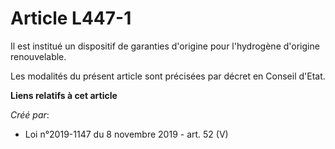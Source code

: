 # Article L447-1

Il est institué un dispositif de garanties d'origine pour l'hydrogène d'origine renouvelable.

Les modalités du présent article sont précisées par décret en Conseil d'Etat.

**Liens relatifs à cet article**

_Créé par_:

  - Loi n°2019-1147 du 8 novembre 2019 - art. 52 (V)
